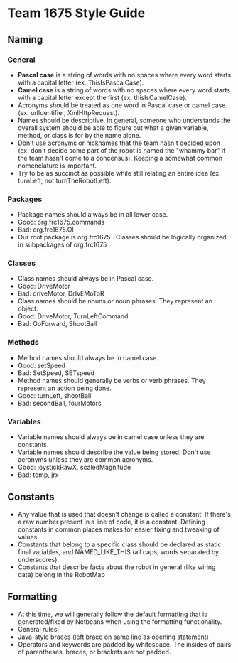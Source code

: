 # Team 1675 Style Guide
## Naming
### General
- **Pascal case** is a string of words with no spaces where every word starts with a capital letter (ex. ThisIsPascalCase).
- **Camel case** is a string of words with no spaces where every word starts with a capital letter except the first (ex. thisIsCamelCase).
- Acronyms should be treated as one word in Pascal case or camel case. (ex. urlIdentifier, XmlHttpRequest).
- Names should be descriptive. In general, someone who understands the overall system should be able to figure out what a given variable, method, or class is for by the name alone.
- Don't use acronyms or nicknames that the team hasn't decided upon (ex. don't decide some part of the robot is named the "whammy bar" if the team hasn't come to a concensus). Keeping a somewhat common nomenclature is important.
- Try to be as succinct as possible while still relating an entire idea (ex. turnLeft, not turnTheRobotLeft).

### Packages
- Package names should always be in all lower case.
 - Good: org.frc1675.commands
 - Bad: org.frc1675.OI
- Our root package is org.frc1675 . Classes should be logically organized in subpackages of org.frc1675 .

### Classes
- Class names should always be in Pascal case.
 - Good: DriveMotor
 - Bad: driveMotor, DrIvEMoToR
- Class names should be nouns or noun phrases. They represent an object.
 - Good: DriveMotor, TurnLeftCommand
 - Bad: GoForward, ShootBall

### Methods
- Method names should always be in camel case.
 - Good: setSpeed
 - Bad: SetSpeed, SETspeed
- Method names should generally be verbs or verb phrases. They represent an action being done.
 - Good: turnLeft, shootBall
 - Bad: secondBall, fourMotors

### Variables
- Variable names should always be in camel case unless they are constants.
- Variable names should describe the value being stored. Don't use acronyms unless they are common acronyms.
 - Good: joystickRawX, scaledMagnitude
 - Bad: temp, jrx

## Constants
- Any value that is used that doesn't change is called a constant. If there's a raw number present in a line of code, it is a constant. Defining constants in common places makes for easier fixing and tweaking of values.
- Constants that belong to a specific class should be declared as static final variables, and NAMED_LIKE_THIS (all caps, words separated by underscores).
- Constants that describe facts about the robot in general (like wiring data) belong in the RobotMap <make this a link to the robot map source file>

## Formatting
- At this time, we will generally follow the default formatting that is generated/fixed by Netbeans when using the formatting functionality.
- General rules:
 - Java-style braces (left brace on same line as opening statement)
 - Operators and keywords are padded by whitespace. The insides of pairs of parentheses, braces, or brackets are not padded.

